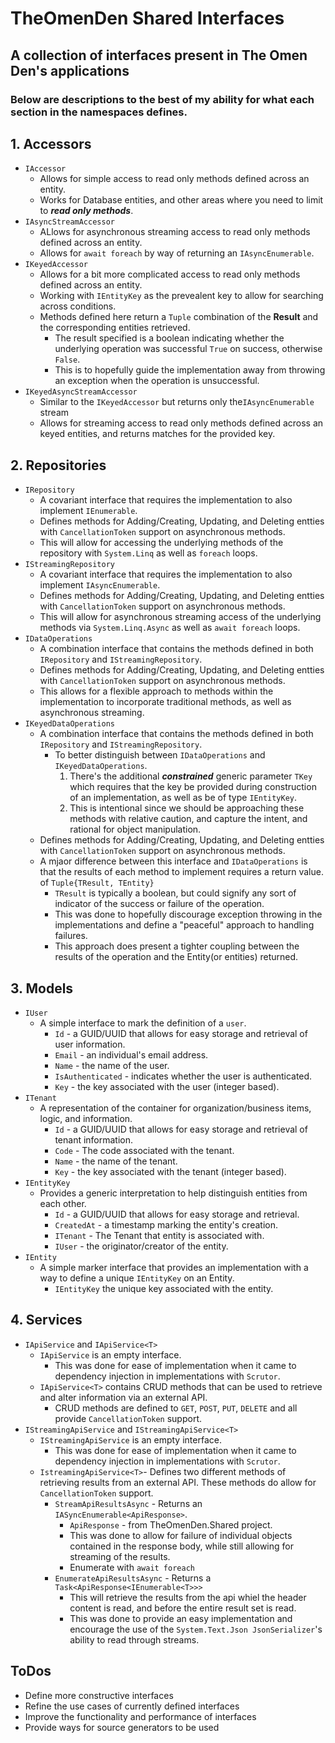 # TheOmenDen Shared Interfaces

## A collection of interfaces present in The Omen Den's applications

### Below are descriptions to the best of my ability for what each section in the namespaces defines.

## 1. Accessors
- `IAccessor`
  - Allows for simple access to read only methods defined across an entity.
  - Works for Database entities, and other areas where you need to limit to **_read only methods_**.
- `IAsyncStreamAccessor`
  - ALlows for asynchronous streaming access to read only methods defined across an entity.
  - Allows for `await foreach` by way of returning an `IAsyncEnumerable`.
- `IKeyedAccessor`
  - Allows for a bit more complicated access to read only methods defined across an entity.
  - Working with `IEntityKey` as the prevealent key to allow for searching across conditions.
  - Methods defined here return a `Tuple` combination of the **Result** and the corresponding entities retrieved.
    - The result specified is a boolean indicating whether the underlying operation was successful `True` on success, otherwise `False`.
    - This is to hopefully guide the implementation away from throwing an exception when the operation is unsuccessful. 
- `IKeyedAsyncStreamAccessor`
  - Similar to the `IKeyedAccessor` but returns only the`IAsyncEnumerable` stream
  - Allows for streaming access to read only methods defined across an keyed entities, and returns matches for the provided key. 
## 2. Repositories
- `IRepository`
  - A covariant interface that requires the implementation to also implement `IEnumerable`.
  - Defines methods for Adding/Creating, Updating, and Deleting entties with `CancellationToken` support on asynchronous methods.
  - This will allow for accessing the underlying methods of the repository with `System.Linq` as well as `foreach` loops.
- `IStreamingRepository`
  - A covariant interface that requires the implementation to also implement `IAsyncEnumerable`.
  - Defines methods for Adding/Creating, Updating, and Deleting entties with `CancellationToken` support on asynchronous methods.
  - This will allow for asynchronous streaming access of the underlying methods via `System.Linq.Async` as well as `await foreach` loops.
- `IDataOperations`
  - A combination interface that contains the methods defined in both `IRepository` and `IStreamingRepository`.
  - Defines methods for Adding/Creating, Updating, and Deleting entties with `CancellationToken` support on asynchronous methods.
  - This allows for a flexible approach to methods within the implementation to incorporate traditional methods, as well as asynchronous streaming.
- `IKeyedDataOperations`
  - A combination interface that contains the methods defined in both `IRepository` and `IStreamingRepository`.
    - To better distinguish between `IDataOperations` and `IKeyedDataOperations`.
      1. There's the additional **_constrained_** generic parameter `TKey` which requires that the key be provided during construction of an implementation, as well as be of type `IEntityKey`.
      2. This is intentional since we should be approaching these methods with relative caution, and capture the intent, and rational for object manipulation.   
  - Defines methods for Adding/Creating, Updating, and Deleting entties with `CancellationToken` support on asynchronous methods.
  - A mjaor difference between this interface and `IDataOperations` is that the results of each method to implement requires a return value. of `Tuple{TResult, TEntity}` 
    -  `TResult` is typically a boolean, but could signify any sort of indicator of the success or failure of the operation.
    -  This was done to hopefully discourage exception throwing in the implementations and define a "peaceful" approach to handling failures.
    -  This approach does present a tighter coupling between the results of the operation and the Entity(or entities) returned.
## 3. Models
- `IUser`
  - A simple interface to mark the definition of a `user`.
    - `Id` - a GUID/UUID that allows for easy storage and retrieval of user information.
    - `Email` - an individual's email address.
    - `Name` - the name of the user.
    - `IsAuthenticated` - indicates whether the user is authenticated.
    - `Key` - the key associated with the user (integer based).
- `ITenant`
  - A representation of the container for organization/business items, logic, and information.
    - `Id` - a GUID/UUID that allows for easy storage and retrieval of tenant information.
    - `Code` - The code associated with the tenant.
    - `Name` - the name of the tenant.
    - `Key` - the key associated with the tenant (integer based).
- `IEntityKey`
  - Provides a generic interpretation to help distinguish entities from each other.
    - `Id` - a GUID/UUID that allows for easy storage and retrieval.
    - `CreatedAt` - a timestamp marking the entity's creation.
    - `ITenant` - The Tenant that entity is associated with.
    - `IUser` - the originator/creator of the entity.  
- `IEntity`
  - A simple marker interface that provides an implementation with a way to define a unique `IEntityKey` on an Entity.
    - `IEntityKey` the unique key associated with the entity.
## 4. Services
- `IApiService` and `IApiService<T>`
  - `IApiService` is an empty interface.
    - This was done for ease of implementation when it came to dependency injection in implementations with `Scrutor`.
  - `IApiService<T>` contains CRUD methods that can be used to retrieve and alter information via an external API.
    - CRUD methods are defined to `GET`, `POST`, `PUT`, `DELETE` and all provide `CancellationToken` support.
 - `IStreamingApiService` and `IStreamingApiService<T>`
   - `IStreamingApiService` is an empty interface.
     - This was done for ease of implementation when it came to dependency injection in implementations with `Scrutor`.
   - `IstreamingApiService<T>`- Defines two different methods of retrieving results from an external API. These methods do allow for `CancellationToken` support.
     - `StreamApiResultsAsync` - Returns an `IASyncEnumerable<ApiResponse>`.
       - `ApiResponse` - from TheOmenDen.Shared project. 
       - This was done to allow for failure of individual objects contained in the response body, while still allowing for streaming of the results.
       - Enumerate with `await foreach`
     - `EnumerateApiResultsAsync` - Returns a `Task<ApiResponse<IEnumerable<T>>>`
       - This will retrieve the results from the api whiel the header content is read, and before the entire result set is read.
       - This was done to provide an easy implementation and encourage the use of the `System.Text.Json JsonSerializer`'s ability to read through streams.
## ToDos
  - Define more constructive interfaces
  - Refine the use cases of currently defined interfaces
  - Improve the functionality and performance of interfaces
  - Provide ways for source generators to be used
